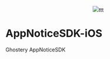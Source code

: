 <div style="text-align:center;"><img src ="http://i.imgur.com/yDr7WeL.png" />ttt</div>


# AppNoticeSDK-iOS
Ghostery AppNoticeSDK

